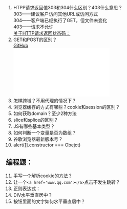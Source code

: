 1. HTPP请求返回值303和304什么区别？403什么意思？  
303——建议客户访问其他URL或访问方式  
304——客户端已经执行了GET，但文件未变化  
403——请求不允许  
[关于HTTP请求返回状态码：](https://github.com/pengyouxian/web-study-interview/blob/master/articles/AJAX.md#%E5%93%8D%E5%BA%94%E7%8A%B6%E6%80%81%E7%A0%81)  
2. GET和POST的区别？  
[GitHub](http://github.com)  
![GitHub Logo](/img/AJAX.MD)
3. 怎样跨域？不用代理的情况下？
4. 浏览器缓存的方式有哪些？cookie和session的区别？
5. 如何获取domain？至少2种方法
6. slice和splice的区别？
7. JS有哪些基本类型？
8. 如何判断一个变量是否为数组？
9. 谷歌浏览器最新版本号？
10. alert([].constructor === Obejct)

## 编程题：
11. 手写一个解析cookie的方法？
12. 让一个`<a href='www.qq.com'></a>`点击不发生跳转？
13. 正则表达式：
14. DIV水平垂直居中？
15. 按钮里面的文字如何水平垂直居中？
